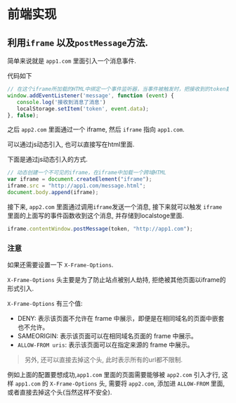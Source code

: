 # 前端实现

## 利用`iframe` 以及`postMessage`方法.

简单来说就是 `app1.com` 里面引入一个消息事件.

   代码如下

   ```js
   // 在这个iframe所加载的HTML中绑定一个事件监听器，当事件被触发时，把接收到的token数据写入localStorage
   window.addEventListener('message', function (event) {
      console.log('接收到消息了消息')
      localStorage.setItem('token', event.data);
   }, false);
   ```

之后 `app2.com` 里面通过一个 iframe, 然后 `iframe` 指向 `app1.com`.

   可以通过js动态引入, 也可以直接写在html里面.

   下面是通过js动态引入的方式.

   ```js
   // 动态创建一个不可见的iframe，在iframe中加载一个跨域HTML
   var iframe = document.createElement("iframe");
   iframe.src = "http://app1.com/message.html";
   document.body.append(iframe);
   ```

接下来, `app2.com` 里面通过调用`iframe`发送一个消息, 接下来就可以触发 `iframe` 里面的上面写的事件函数收到这个消息, 并存储到localstoge里面.

   ```js
   iframe.contentWindow.postMessage(token, "http://app1.com");
   ```

### 注意

如果还需要设置一下 `X-Frame-Options`.

`X-Frame-Options` 头主要是为了防止站点被别人劫持, 拒绝被其他页面以iframe的形式引入.

`X-Frame-Options` 有三个值:

- DENY: 表示该页面不允许在 frame 中展示，即便是在相同域名的页面中嵌套也不允许。
- SAMEORIGIN: 表示该页面可以在相同域名页面的 frame 中展示。
- `ALLOW-FROM uris`: 表示该页面可以在指定来源的 frame 中展示。

> 另外, 还可以直接去掉这个头, 此时表示所有的url都不限制.

例如上面的配置要想成功,`app1.com` 里面的页面需要能够被 `app2.com` 引入才行, 这样 `app1.com` 的 `X-Frame-Options` 头, 需要将 `app2.com`, 添加进 `ALLOW-FROM` 里面, 或者直接去掉这个头(当然这样不安全).

